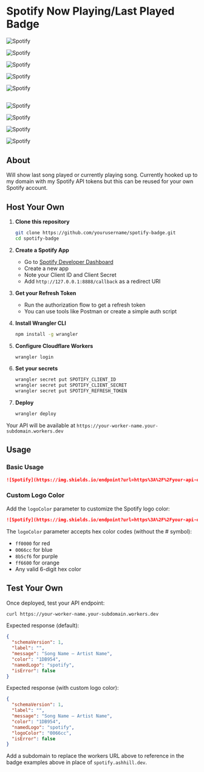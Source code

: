 # Spotify Now Playing/Last Played Badge

![Spotify](https://img.shields.io/endpoint?url=https%3A%2F%2Fspotify.ashhill.dev&style=flat&color=191414)

![Spotify](https://img.shields.io/endpoint?url=https%3A%2F%2Fspotify.ashhill.dev&style=flat-square&color=191414)

![Spotify](https://img.shields.io/endpoint?url=https%3A%2F%2Fspotify.ashhill.dev&style=plastic&color=191414)

![Spotify](https://img.shields.io/endpoint?url=https%3A%2F%2Fspotify.ashhill.dev&style=for-the-badge&color=191414)

![Spotify](https://img.shields.io/endpoint?url=https%3A%2F%2Fspotify.ashhill.dev&style=social&color=191414)

## 

![Spotify](https://img.shields.io/endpoint?url=https%3A%2F%2Fspotify.ashhill.dev%3FlogoColor%3D00BFFF&style=flat-square&color=191414)

![Spotify](https://img.shields.io/endpoint?url=https%3A%2F%2Fspotify.ashhill.dev%3FlogoColor%3DE6E6FA&style=plastic-square&color=4A148C)

![Spotify](https://img.shields.io/endpoint?url=https%3A%2F%2Fspotify.ashhill.dev%3FlogoColor%3D4d9462&style=flat&color=3d2914)

![Spotify](https://img.shields.io/endpoint?url=https%3A%2F%2Fspotify.ashhill.dev%3FlogoColor%3D000000&style=for-the-badge&color=000000)


## About

Will show last song played or currently playing song. Currently hooked up to my domain with my Spotify API tokens but this can be reused for your own Spotify account.

## Host Your Own

1. **Clone this repository**
   ```bash
   git clone https://github.com/yourusername/spotify-badge.git
   cd spotify-badge
   ```

2. **Create a Spotify App**
   - Go to [Spotify Developer Dashboard](https://developer.spotify.com/dashboard)
   - Create a new app
   - Note your Client ID and Client Secret
   - Add `http://127.0.0.1:8888/callback` as a redirect URI

3. **Get your Refresh Token**
   - Run the authorization flow to get a refresh token
   - You can use tools like Postman or create a simple auth script

4. **Install Wrangler CLI**
   ```bash
   npm install -g wrangler
   ```

5. **Configure Cloudflare Workers**
   ```bash
   wrangler login
   ```

6. **Set your secrets**
   ```bash
   wrangler secret put SPOTIFY_CLIENT_ID
   wrangler secret put SPOTIFY_CLIENT_SECRET  
   wrangler secret put SPOTIFY_REFRESH_TOKEN
   ```

7. **Deploy**
   ```bash
   wrangler deploy
   ```

Your API will be available at `https://your-worker-name.your-subdomain.workers.dev`

## Usage

### Basic Usage
```markdown
![Spotify](https://img.shields.io/endpoint?url=https%3A%2F%2Fyour-api-endpoint.dev&style=flat)
```

### Custom Logo Color
Add the `logoColor` parameter to customize the Spotify logo color:
```markdown
![Spotify](https://img.shields.io/endpoint?url=https%3A%2F%2Fyour-api-endpoint.dev%3FlogoColor%3Dff0000&style=flat)
```

The `logoColor` parameter accepts hex color codes (without the # symbol):
- `ff0000` for red
- `0066cc` for blue  
- `8b5cf6` for purple
- `ff6600` for orange
- Any valid 6-digit hex color

## Test Your Own

Once deployed, test your API endpoint:

```bash
curl https://your-worker-name.your-subdomain.workers.dev
```

Expected response (default):
```json
{
  "schemaVersion": 1,
  "label": "",
  "message": "Song Name — Artist Name",
  "color": "1DB954",
  "namedLogo": "spotify",
  "isError": false
}
```

Expected response (with custom logo color):
```json
{
  "schemaVersion": 1,
  "label": "",
  "message": "Song Name — Artist Name", 
  "color": "1DB954",
  "namedLogo": "spotify",
  "logoColor": "0066cc",
  "isError": false
}
```

Add a subdomain to replace the workers URL above to reference in the badge examples above in place of `spotify.ashhill.dev`.
